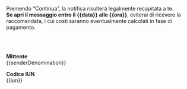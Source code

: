 Premendo “Continua”, la notifica risulterà legalmente recapitata a te. 
<br/>
**Se apri il messaggio entro il {{data}} alle {{ora}}**, eviterai di ricevere la raccomandata, i cui costi saranno eventualmente calcolati in fase di pagamento.

<br />
<br />

**Mittente** <br />
{{senderDenomination}}

**Codice IUN**  <br />
{{iun}}